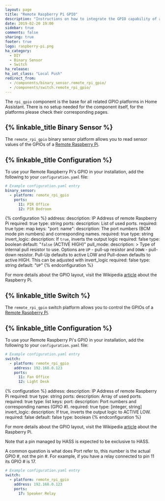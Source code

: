 ```yaml
---
layout: page
title: "Remote Raspberry Pi GPIO"
description: "Instructions on how to integrate the GPIO capability of a Remote Raspberry Pi into Home Assistant."
date: 2019-02-20 19:00
sidebar: true
comments: false
sharing: true
footer: true
logo: raspberry-pi.png
ha_category:
  - DIY
  - Binary Sensor
  - Switch
ha_release: 
ha_iot_class: "Local Push"
redirect_from:
  - /components/binary_sensor.remote_rpi_gpio/
  - /components/switch.remote_rpi_gpio/
---
```


The `rpi_gpio` component is the base for all related GPIO platforms in Home Assistant. There is no setup needed for the component itself, for the platforms please check their corresponding pages.

## {% linkable_title Binary Sensor %}

The `remote_rpi_gpio` binary sensor platform allows you to read sensor values of the GPIOs of a [Remote Raspberry Pi](https://www.raspberrypi.org/).

## {% linkable_title Configuration %}

To use your Remote Raspberry Pi's GPIO in your installation, add the following to your `configuration.yaml` file:

```yaml
# Example configuration.yaml entry
binary_sensor:
  - platform: remote_rpi_gpio
    ports:
      11: PIR Office
      12: PIR Bedroom
```

{% configuration %}
address:
  description: IP Address of remote Raspberry Pi
  required: true
  type: string
ports:
  description: List of used ports.
  required: true
  type: map
  keys:
    "port: name":
      description: The port numbers (BCM mode pin numbers) and corresponding names.
      required: true
      type: string
invert_logic:
  description: If `true`, inverts the output logic
  required: false
  type: boolean
  default: "`false` (ACTIVE HIGH)"
pull_mode:
  description: >
    Type of internal pull resistor to use.
    Options are `UP` - pull-up resistor and `DOWN` - pull-down resistor.
    Pull-Up defaults to active LOW and Pull-down defaults to active HIGH.  This can be adjusted with invert_logic
  required: false
  type: string
  default: "`UP`"
{% endconfiguration %}

For more details about the GPIO layout, visit the Wikipedia [article](https://en.wikipedia.org/wiki/Raspberry_Pi#GPIO_connector) about the Raspberry Pi.

## {% linkable_title Switch %}

The `remote_rpi_gpio` switch platform allows you to control the GPIOs of a [Remote Raspberry Pi](https://www.raspberrypi.org/).

## {% linkable_title Configuration %}

To use your Remote Raspberry Pi's GPIO in your installation, add the following to your `configuration.yaml` file:

```yaml
# Example configuration.yaml entry
switch:
  - platform: remote_rpi_gpio
    address: 192.168.0.123
    ports:
      11: Fan Office
      12: Light Desk
```

{% configuration %}
address:
  description: IP Address of remote Raspberry Pi
  required: true
  type: string
ports:
  description: Array of used ports.
  required: true
  type: list
  keys:
    port:
      description:  Port numbers and corresponding names (GPIO #).
      required: true
      type: [integer, string]
invert_logic:
  description: If true, inverts the output logic to ACTIVE LOW.
  required: false
  default: false
  type: boolean
{% endconfiguration %}

For more details about the GPIO layout, visit the Wikipedia [article](https://en.wikipedia.org/wiki/Raspberry_Pi#GPIO_connector) about the Raspberry Pi.

<p class='note warning'>
Note that a pin managed by HASS is expected to be exclusive to HASS.
</p>

A common question is what does Port refer to, this number is the actual GPIO #, not the pin #.
For example, if you have a relay connected to pin 11 its GPIO # is 17.

```yaml
# Example configuration.yaml entry
switch:
  - platform: remote_rpi_gpio
    address: 192.168.0.123
    ports:
      17: Speaker Relay
```
